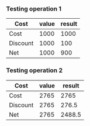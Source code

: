 ### Testing operation 1

| Cost    | value | result |
| -------- | ----- | ------ |
| Cost     | 1000   | 1000    |
| Discount | 1000   | 100   |
| Net      | 1000   | 900   |

### Testing operation 2

| Cost    | value | result |
| -------- | ----- | ------ |
| Cost     | 2765   | 2765    |
| Discount | 2765   | 276.5   |
| Net      | 2765   | 2488.5  |

